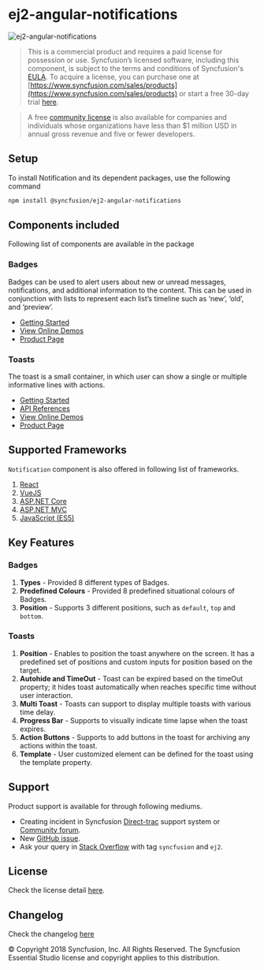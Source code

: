 # ej2-angular-notifications

![ej2-angular-notifications](https://ej2.syncfusion.com/products/images/notifications/readMe.gif)

> This is a commercial product and requires a paid license for possession or use. Syncfusion’s licensed software, including this component, is subject to the terms and conditions of Syncfusion's [EULA](https://www.syncfusion.com/eula/es/). To acquire a license, you can purchase one at [https://www.syncfusion.com/sales/products](https://www.syncfusion.com/sales/products) or start a free 30-day trial [here](https://www.syncfusion.com/account/manage-trials/start-trials).

> A free [community license](https://www.syncfusion.com/products/communitylicense) is also available for companies and individuals whose organizations have less than $1 million USD in annual gross revenue and five or fewer developers.

## Setup

To install Notification and its dependent packages, use the following command

```sh
npm install @syncfusion/ej2-angular-notifications
```

## Components included

Following list of components are available in the package

### Badges

Badges can be used to alert users about new or unread messages, notifications, and additional information to the content. This can be used in conjunction with lists to represent each list’s timeline such as ‘new’, ‘old’, and ‘preview’.

* [Getting Started](https://ej2.syncfusion.com/angular/documentation/badge/getting-started.html?utm_source=npm&utm_campaign=badge)
* [View Online Demos](https://ej2.syncfusion.com/angular/demos/?utm_source=npm&utm_campaign=badge#/material/badge/default)
* [Product Page](https://www.syncfusion.com/products/angular/badge)

### Toasts

The toast is a small container, in which user can show a single or multiple informative lines with actions.

* [Getting Started](https://ej2.syncfusion.com/angular/documentation/toast/getting-started.html?utm_source=npm&utm_campaign=toast)
* [API References](https://ej2.syncfusion.com/angular/documentation/toast/api-toastComponent.html?utm_source=npm&utm_campaign=toast)
* [View Online Demos](https://ej2.syncfusion.com/angular/demos/?utm_source=npm&utm_campaign=toast#/material/toast/default)
* [Product Page](https://www.syncfusion.com/products/angular/toast)

## Supported Frameworks

`Notification` component is also offered in following list of frameworks.

1. [React](https://www.npmjs.com/package/@syncfusion/ej2-react-notifications?utm_source=npm&utm_campaign=notification)
2. [VueJS](https://www.npmjs.com/package/@syncfusion/ej2-vue-notifications?utm_source=npm&utm_campaign=notification)
3. [ASP.NET Core](https://www.syncfusion.com/products/aspnetcore/badge)
4. [ASP.NET MVC](https://www.syncfusion.com/products/aspnetmvc/badge)
5. [JavaScript (ES5)](https://www.syncfusion.com/products/javascript/badge)

## Key Features

### Badges

1. **Types** - Provided 8 different types of Badges.
2. **Predefined Colours** - Provided 8 predefined situational colours of Badges.
3. **Position** - Supports 3 different positions, such as `default`, `top` and `bottom`.

### Toasts

1. **Position** - Enables to position the toast anywhere on the screen. It has a predefined set of positions and custom inputs for position based on the target.
2. **Autohide and TimeOut** - Toast can be expired based on the timeOut property; it hides toast automatically when reaches specific time without user interaction.
3. **Multi Toast** - Toasts can support to display multiple toasts with various time delay.
4. **Progress Bar** - Supports to visually indicate time lapse when the toast expires.
5. **Action Buttons** - Supports to add buttons in the toast for archiving any actions within the toast.
5. **Template** - User customized element can be defined for the toast using the template property.

## Support

Product support is available for through following mediums.

* Creating incident in Syncfusion [Direct-trac](https://www.syncfusion.com/support/directtrac/incidents?utm_source=npm&utm_campaign=notification) support system or [Community forum](https://www.syncfusion.com/forums/essential-js2?utm_source=npm&utm_campaign=notification).
* New [GitHub issue](https://github.com/syncfusion/ej2-angular-notifications/issues/new).
* Ask your query in [Stack Overflow](https://stackoverflow.com/?utm_source=npm&utm_campaign=notification) with tag `syncfusion` and `ej2`.

## License

Check the license detail [here](https://github.com/syncfusion/ej2-angular-notifications/blob/master/license?utm_source=npm&utm_campaign=notification).

## Changelog

Check the changelog [here](https://github.com/syncfusion/ej2-angular-notifications/blob/master/CHANGELOG.md?utm_source=npm&utm_campaign=notification)

© Copyright 2018 Syncfusion, Inc. All Rights Reserved. The Syncfusion Essential Studio license and copyright applies to this distribution.